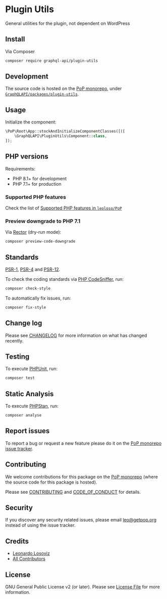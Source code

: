 # Plugin Utils

<!--
[![Build Status][ico-travis]][link-travis]
[![Quality Score][ico-code-quality]][link-code-quality]
[![Software License][ico-license]](LICENSE.md)
[![Latest Version on Packagist][ico-version]][link-packagist]
[![Coverage Status][ico-scrutinizer]][link-scrutinizer]
[![Total Downloads][ico-downloads]][link-downloads]
-->

General utilities for the plugin, not dependent on WordPress

## Install

Via Composer

``` bash
composer require graphql-api/plugin-utils
```

## Development

The source code is hosted on the [PoP monorepo](https://github.com/leoloso/PoP), under [`GraphQLAPI/packages/plugin-utils`](https://github.com/leoloso/PoP/tree/master/layers/GraphQLAPI/packages/plugin-utils).

## Usage

Initialize the component:

``` php
\PoP\Root\App::stockAndInitializeComponentClasses([([
    \GraphQLAPI\PluginUtils\Component::class,
]);
```

## PHP versions

Requirements:

- PHP 8.1+ for development
- PHP 7.1+ for production

### Supported PHP features

Check the list of [Supported PHP features in `leoloso/PoP`](https://github.com/leoloso/PoP/blob/master/docs/supported-php-features.md)

### Preview downgrade to PHP 7.1

Via [Rector](https://github.com/rectorphp/rector) (dry-run mode):

```bash
composer preview-code-downgrade
```

## Standards

[PSR-1](https://www.php-fig.org/psr/psr-1), [PSR-4](https://www.php-fig.org/psr/psr-4) and [PSR-12](https://www.php-fig.org/psr/psr-12).

To check the coding standards via [PHP CodeSniffer](https://github.com/squizlabs/PHP_CodeSniffer), run:

``` bash
composer check-style
```

To automatically fix issues, run:

``` bash
composer fix-style
```

## Change log

Please see [CHANGELOG](CHANGELOG.md) for more information on what has changed recently.

## Testing

To execute [PHPUnit](https://phpunit.de/), run:

``` bash
composer test
```

## Static Analysis

To execute [PHPStan](https://github.com/phpstan/phpstan), run:

``` bash
composer analyse
```

## Report issues

To report a bug or request a new feature please do it on the [PoP monorepo issue tracker](https://github.com/leoloso/PoP/issues).

## Contributing

We welcome contributions for this package on the [PoP monorepo](https://github.com/leoloso/PoP) (where the source code for this package is hosted).

Please see [CONTRIBUTING](CONTRIBUTING.md) and [CODE_OF_CONDUCT](CODE_OF_CONDUCT.md) for details.

## Security

If you discover any security related issues, please email leo@getpop.org instead of using the issue tracker.

## Credits

- [Leonardo Losoviz][link-author]
- [All Contributors][link-contributors]

## License

GNU General Public License v2 (or later). Please see [License File](LICENSE.md) for more information.

[ico-version]: https://img.shields.io/packagist/v/graphql-api/plugin-utils.svg?style=flat-square
[ico-license]: https://img.shields.io/badge/license-GPLv2-brightgreen.svg?style=flat-square
[ico-travis]: https://img.shields.io/travis/graphql-api/plugin-utils/master.svg?style=flat-square
[ico-scrutinizer]: https://img.shields.io/scrutinizer/coverage/g/graphql-api/plugin-utils.svg?style=flat-square
[ico-code-quality]: https://img.shields.io/scrutinizer/g/graphql-api/plugin-utils.svg?style=flat-square
[ico-downloads]: https://img.shields.io/packagist/dt/graphql-api/plugin-utils.svg?style=flat-square

[link-packagist]: https://packagist.org/packages/graphql-api/plugin-utils
[link-travis]: https://travis-ci.org/graphql-api/plugin-utils
[link-scrutinizer]: https://scrutinizer-ci.com/g/graphql-api/plugin-utils/code-structure
[link-code-quality]: https://scrutinizer-ci.com/g/graphql-api/plugin-utils
[link-downloads]: https://packagist.org/packages/graphql-api/plugin-utils
[link-author]: https://github.com/leoloso
[link-contributors]: ../../../../../../contributors
